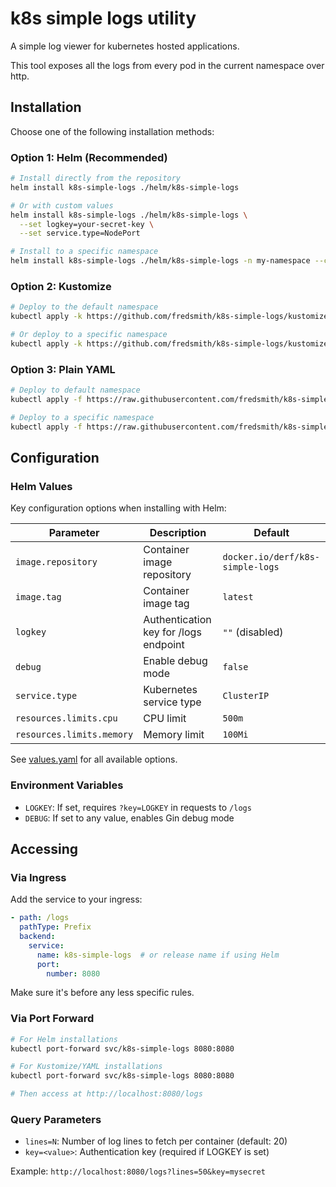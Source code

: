 # k8s simple logs utility

A simple log viewer for kubernetes hosted applications.

This tool exposes all the logs from every pod in the current namespace over http.

## Installation

Choose one of the following installation methods:

### Option 1: Helm (Recommended)

```bash
# Install directly from the repository
helm install k8s-simple-logs ./helm/k8s-simple-logs

# Or with custom values
helm install k8s-simple-logs ./helm/k8s-simple-logs \
  --set logkey=your-secret-key \
  --set service.type=NodePort

# Install to a specific namespace
helm install k8s-simple-logs ./helm/k8s-simple-logs -n my-namespace --create-namespace
```

### Option 2: Kustomize

```bash
# Deploy to the default namespace
kubectl apply -k https://github.com/fredsmith/k8s-simple-logs/kustomize/overlays/production

# Or deploy to a specific namespace
kubectl apply -k https://github.com/fredsmith/k8s-simple-logs/kustomize/base -n my-namespace
```

### Option 3: Plain YAML

```bash
# Deploy to default namespace
kubectl apply -f https://raw.githubusercontent.com/fredsmith/k8s-simple-logs/main/k8s-deployment.yaml

# Deploy to a specific namespace
kubectl apply -f https://raw.githubusercontent.com/fredsmith/k8s-simple-logs/main/k8s-deployment.yaml -n my-namespace
```

## Configuration

### Helm Values

Key configuration options when installing with Helm:

| Parameter | Description | Default |
|-----------|-------------|---------|
| `image.repository` | Container image repository | `docker.io/derf/k8s-simple-logs` |
| `image.tag` | Container image tag | `latest` |
| `logkey` | Authentication key for /logs endpoint | `""` (disabled) |
| `debug` | Enable debug mode | `false` |
| `service.type` | Kubernetes service type | `ClusterIP` |
| `resources.limits.cpu` | CPU limit | `500m` |
| `resources.limits.memory` | Memory limit | `100Mi` |

See [values.yaml](helm/k8s-simple-logs/values.yaml) for all available options.

### Environment Variables

- `LOGKEY`: If set, requires `?key=LOGKEY` in requests to `/logs`
- `DEBUG`: If set to any value, enables Gin debug mode

## Accessing

### Via Ingress

Add the service to your ingress:

```yaml
- path: /logs
  pathType: Prefix
  backend:
    service:
      name: k8s-simple-logs  # or release name if using Helm
      port:
        number: 8080
```

Make sure it's before any less specific rules.

### Via Port Forward

```bash
# For Helm installations
kubectl port-forward svc/k8s-simple-logs 8080:8080

# For Kustomize/YAML installations
kubectl port-forward svc/k8s-simple-logs 8080:8080

# Then access at http://localhost:8080/logs
```

### Query Parameters

- `lines=N`: Number of log lines to fetch per container (default: 20)
- `key=<value>`: Authentication key (required if LOGKEY is set)

Example: `http://localhost:8080/logs?lines=50&key=mysecret`
